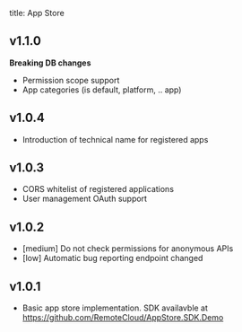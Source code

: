 title: App Store

## v1.1.0
**Breaking DB changes**

- Permission scope support
- App categories (is default, platform, .. app)

## v1.0.4

- Introduction of technical name for registered apps

## v1.0.3

- CORS whitelist of registered applications
- User management OAuth support

## v1.0.2

- [medium] Do not check permissions for anonymous APIs
- [low] Automatic bug reporting endpoint changed

## v1.0.1

- Basic app store implementation. SDK availavble at https://github.com/RemoteCloud/AppStore.SDK.Demo
